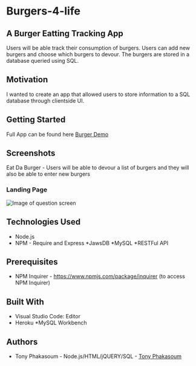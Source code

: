 # Burgers-4-life
## A Burger Eatting Tracking App
Users will be able track their consumption of burgers. Users can add new burgers and choose which burgers to devour. The burgers are stored in a database queried using SQL.
## Motivation
I wanted to create an app that allowed users to store information to a SQL database through clientside UI.

## Getting Started
Full App can be found here [Burger Demo](https://stark-temple-90757.herokuapp.com/)

## Screenshots
Eat Da Burger - Users will be able to devour a list of burgers and they will also be able to enter new burgers

### Landing Page

![Image of question screen](https://github.com/tonyphak/Burger/blob/master/public/assets/img/Burger.gif)


## Technologies Used
* Node.js
* NPM - Require and Express
*JawsDB
*MySQL
*RESTFul API
## Prerequisites
* NPM Inquirer - https://www.npmjs.com/package/inquirer (to access NPM Inquirer)
## Built With
* Visual Studio Code: Editor
* Heroku
*MySQL Workbench
## Authors
* Tony Phakasoum - Node.js/HTML/jQUERY/SQL   - [Tony Phakasoum](https://github.com/tonyphak)

